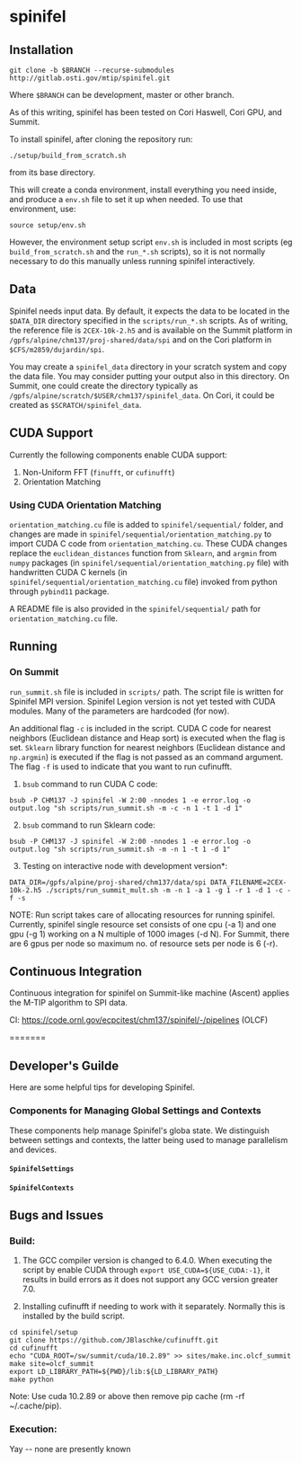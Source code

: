# spinifel

## Installation

```
git clone -b $BRANCH --recurse-submodules http://gitlab.osti.gov/mtip/spinifel.git
```
Where `$BRANCH` can be development, master or other branch.

As of this writing, spinifel has been tested on Cori Haswell, Cori GPU, and Summit.

To install spinifel, after cloning the repository run:

```
./setup/build_from_scratch.sh
```

from its base directory.

This will create a conda environment, install everything you need inside, and
produce a `env.sh` file to set it up when needed.  To use that environment, use:

```
source setup/env.sh
```

However, the environment setup script `env.sh` is included in most scripts (eg `build_from_scratch.sh`
and the `run_*.sh` scripts), so it is not normally necessary to do this manually unless running spinifel interactively.


## Data

Spinifel needs input data.  By default, it expects the data to be located in
the `$DATA_DIR` directory specified in the `scripts/run_*.sh` scripts.  As of writing,
the reference file is `2CEX-10k-2.h5` and is available on the Summit platform
in `/gpfs/alpine/chm137/proj-shared/data/spi` and on the Cori platform in `$CFS/m2859/dujardin/spi`.

You may create a `spinifel_data` directory in your scratch system and copy the data file.  You may consider putting your output also in this directory.  On Summit, one could create the directory typically as
`/gpfs/alpine/scratch/$USER/chm137/spinifel_data`.  On Cori, it could be created as `$SCRATCH/spinifel_data`.

## CUDA Support

Currently the following components enable CUDA support:
1. Non-Uniform FFT (`finufft`, or `cufinufft`)
2. Orientation Matching


### Using CUDA Orientation Matching

`orientation_matching.cu` file is added to `spinifel/sequential/` folder, and
changes are made in `spinifel/sequential/orientation_matching.py` to import
CUDA C code from `orientation_matching.cu`.  These CUDA changes replace the
`euclidean_distances` function from `Sklearn`, and `argmin` from `numpy`
packages (in `spinifel/sequential/orientation_matching.py` file) with
handwritten CUDA C kernels (in `spinifel/sequential/orientation_matching.cu`
file) invoked from python through `pybind11` package.

A README file is also provided in the `spinifel/sequential/` path for
`orientation_matching.cu` file.


## Running


### On Summit

`run_summit.sh` file is included in `scripts/` path. The script file is written
for Spinifel MPI version. Spinifel Legion version is not yet tested with CUDA
modules. Many of the parameters are hardcoded (for now).

An additional flag `-c` is included in the script.  CUDA C code for nearest
neighbors (Euclidean distance and Heap sort) is executed when the flag is set.
`Sklearn` library function for nearest neighbors (Euclidean distance and
`np.argmin`) is executed if the flag is not passed as an command argument.
The flag `-f` is used to indicate that you want to run cufinufft.

1. `bsub` command to run CUDA C code:
```
bsub -P CHM137 -J spinifel -W 2:00 -nnodes 1 -e error.log -o output.log "sh scripts/run_summit.sh -m -c -n 1 -t 1 -d 1"
```

2. `bsub` command to run Sklearn code: 
```
bsub -P CHM137 -J spinifel -W 2:00 -nnodes 1 -e error.log -o output.log "sh scripts/run_summit.sh -m -n 1 -t 1 -d 1"
```

3. Testing on interactive node with development version*: 
```
DATA_DIR=/gpfs/alpine/proj-shared/chm137/data/spi DATA_FILENAME=2CEX-10k-2.h5 ./scripts/run_summit_mult.sh -m -n 1 -a 1 -g 1 -r 1 -d 1 -c -f -s
```
NOTE: Run script takes care of allocating resources for running spinifel. Currently, spinifel single resource set consists of one cpu (-a 1) and one gpu (-g 1) working on a N multiple of 1000 images (-d N). For Summit, there are 6 gpus per node so maximum no. of resource sets per node is 6 (-r). 
  
## Continuous Integration

Continuous integration for spinifel on Summit-like machine (Ascent) applies the M-TIP algorithm to SPI data.

CI: https://code.ornl.gov/ecpcitest/chm137/spinifel/-/pipelines (OLCF)


=======
## Developer's Guilde

Here are some helpful tips for developing Spinifel.


### Components for Managing Global Settings and Contexts

These components help manage Spinifel's globa state. We distinguish between
settings and contexts, the latter being used to manage parallelism and devices.


#### `SpinifelSettings`


#### `SpinifelContexts`


## Bugs and Issues


### Build:

1. The GCC compiler version is changed to 6.4.0. When executing the script by
enable CUDA through `export USE_CUDA=${USE_CUDA:-1}`, it results in build
errors as it does not support any GCC version greater 7.0.

2. Installing cufinufft if needing to work with it separately.  Normally this is installed by the build script.
```
cd spinifel/setup
git clone https://github.com/JBlaschke/cufinufft.git
cd cufinufft
echo "CUDA_ROOT=/sw/summit/cuda/10.2.89" >> sites/make.inc.olcf_summit
make site=olcf_summit
export LD_LIBRARY_PATH=${PWD}/lib:${LD_LIBRARY_PATH}
make python
```

Note: Use cuda 10.2.89 or above then remove pip cache (rm -rf ~/.cache/pip). 


### Execution:

Yay -- none are presently known
